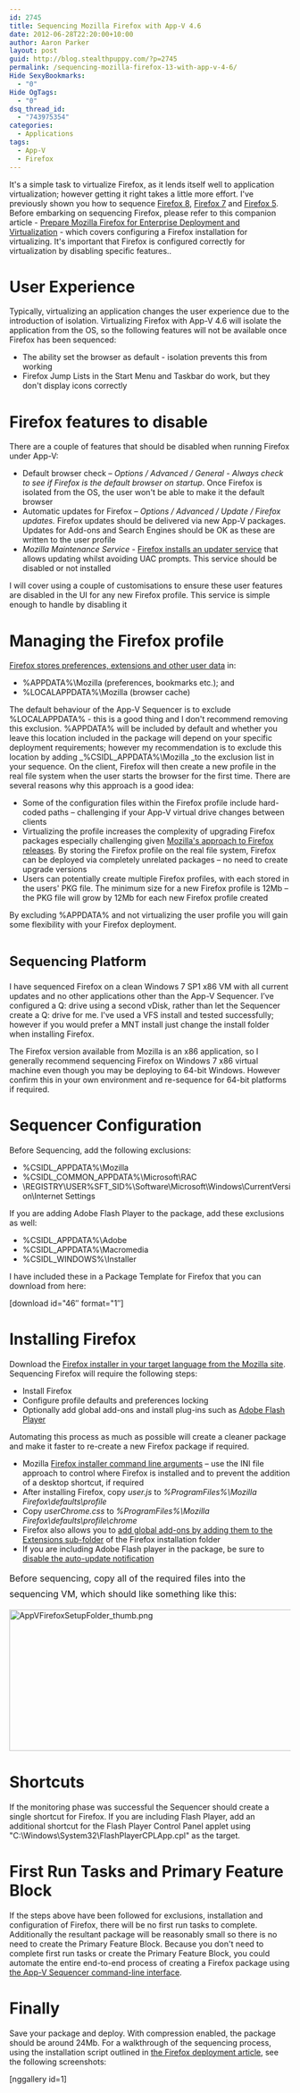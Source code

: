 ```yaml
---
id: 2745
title: Sequencing Mozilla Firefox with App-V 4.6
date: 2012-06-28T22:20:00+10:00
author: Aaron Parker
layout: post
guid: http://blog.stealthpuppy.com/?p=2745
permalink: /sequencing-mozilla-firefox-13-with-app-v-4-6/
Hide SexyBookmarks:
  - "0"
Hide OgTags:
  - "0"
dsq_thread_id:
  - "743975354"
categories:
  - Applications
tags:
  - App-V
  - Firefox
---
```

<img alt="" src="https://stealthpuppy.com/wp-content/uploads/2011/06/062611_1120_SequencingM1.png" align="right" />It's a simple task to virtualize Firefox, as it lends itself well to application virtualization; however getting it right takes a little more effort. I've previously shown you how to sequence [Firefox 8](https://stealthpuppy.com/virtualisation/sequencing-mozilla-firefox-8/), [Firefox 7](https://stealthpuppy.com/virtualisation/sequencing-mozilla-firefox-7/) and [Firefox 5](https://stealthpuppy.com/virtualisation/sequencing-mozilla-firefox-5/). Before embarking on sequencing Firefox, please refer to this companion article - [Prepare Mozilla Firefox for Enterprise Deployment and Virtualization](https://stealthpuppy.com/deployment/prepare-mozilla-firefox-for-enterprise-deployment-and-virtualization/) - which covers configuring a Firefox installation for virtualizing. It's important that Firefox is configured correctly for virtualization by disabling specific features..

# User Experience

Typically, virtualizing an application changes the user experience due to the introduction of isolation. Virtualizing Firefox with App-V 4.6 will isolate the application from the OS, so the following features will not be available once Firefox has been sequenced:

  * The ability set the browser as default - isolation prevents this from working
  * Firefox Jump Lists in the Start Menu and Taskbar do work, but they don't display icons correctly

# Firefox features to disable

There are a couple of features that should be disabled when running Firefox under App-V:

  * Default browser check – _Options / Advanced / General - Always check to see if Firefox is the default browser on startup_. Once Firefox is isolated from the OS, the user won't be able to make it the default browser
  * Automatic updates for Firefox – _Options / Advanced / Update / Firefox updates._ Firefox updates should be delivered via new App-V packages. Updates for Add-ons and Search Engines should be OK as these are written to the user profile
  * _Mozilla Maintenance Service_ - [Firefox installs an updater service](http://support.mozilla.org/en-US/kb/what-mozilla-maintenance-service) that allows updating whilst avoiding UAC prompts. This service should be disabled or not installed

I will cover using a couple of customisations to ensure these user features are disabled in the UI for any new Firefox profile. This service is simple enough to handle by disabling it

# Managing the Firefox profile

[Firefox stores preferences, extensions and other user data](http://kb.mozillazine.org/Profile_folder_-_Firefox) in:

  * %APPDATA%\Mozilla (preferences, bookmarks etc.); and
  * %LOCALAPPDATA%\Mozilla (browser cache)

The default behaviour of the App-V Sequencer is to exclude %LOCALAPPDATA% - this is a good thing and I don't recommend removing this exclusion. %APPDATA% will be included by default and whether you leave this location included in the package will depend on your specific deployment requirements; however my recommendation is to exclude this location by adding _%CSIDL_APPDATA%\Mozilla _to the exclusion list in your sequence. On the client, Firefox will then create a new profile in the real file system when the user starts the browser for the first time. There are several reasons why this approach is a good idea:

  * Some of the configuration files within the Firefox profile include hard-coded paths – challenging if your App-V virtual drive changes between clients
  * Virtualizing the profile increases the complexity of upgrading Firefox packages especially challenging given [Mozilla's approach to Firefox releases](http://www.zdnet.com/blog/bott/mozilla-to-enterprise-customers-drop-dead/3497). By storing the Firefox profile on the real file system, Firefox can be deployed via completely unrelated packages – no need to create upgrade versions
  * Users can potentially create multiple Firefox profiles, with each stored in the users' PKG file. The minimum size for a new Firefox profile is 12Mb – the PKG file will grow by 12Mb for each new Firefox profile created

By excluding %APPDATA% and not virtualizing the user profile you will gain some flexibility with your Firefox deployment.

# <span style="font-size: 1.5rem; line-height: 1.5;">Sequencing Platform</span>

I have sequenced Firefox on a clean Windows 7 SP1 x86 VM with all current updates and no other applications other than the App-V Sequencer. I’ve configured a Q: drive using a second vDisk, rather than let the Sequencer create a Q: drive for me. I've used a VFS install and tested successfully; however if you would prefer a MNT install just change the install folder when installing Firefox.

The Firefox version available from Mozilla is an x86 application, so I generally recommend sequencing Firefox on Windows 7 x86 virtual machine even though you may be deploying to 64-bit Windows. However confirm this in your own environment and re-sequence for 64-bit platforms if required.

# Sequencer Configuration

Before Sequencing, add the following exclusions:

  * %CSIDL_APPDATA%\Mozilla
  * %CSIDL\_COMMON\_APPDATA%\Microsoft\RAC
  * \REGISTRY\USER\%SFT_SID%\Software\Microsoft\Windows\CurrentVersion\Internet Settings

If you are adding Adobe Flash Player to the package, add these exclusions as well:

  * %CSIDL_APPDATA%\Adobe
  * %CSIDL_APPDATA%\Macromedia
  * %CSIDL_WINDOWS%\Installer

I have included these in a Package Template for Firefox that you can download from here:

<p class="download">
  [download id="46&#8243; format="1&#8243;]
</p>

# Installing Firefox

Download the [Firefox installer in your target language from the Mozilla site](http://www.mozilla.com/firefox/all.html). Sequencing Firefox will require the following steps:

  * Install Firefox
  * Configure profile defaults and preferences locking
  * Optionally add global add-ons and install plug-ins such as [Adobe Flash Player](https://www.adobe.com/devnet/flashplayer/enterprise_deployment.html)

Automating this process as much as possible will create a cleaner package and make it faster to re-create a new Firefox package if required.

  * Mozilla [Firefox installer command line arguments](https://wiki.mozilla.org/Installer:Command_Line_Arguments) – use the INI file approach to control where Firefox is installed and to prevent the addition of a desktop shortcut, if required
  * After installing Firefox, copy _user.js_ to _%ProgramFiles%\Mozilla Firefox\defaults\profile_
  * Copy _userChrome.css_ to _%ProgramFiles%\Mozilla Firefox\defaults\profile\chrome_
  * Firefox also allows you to [add global add-ons by adding them to the Extensions sub-folder](http://kb.mozillazine.org/Installing_extensions) of the Firefox installation folder
  * If you are including Adobe Flash player in the package, be sure to [disable the auto-update notification](http://kb2.adobe.com/cps/167/16701594.html)

<span style="line-height: 1.714285714; font-size: 1rem;">Before sequencing, copy all of the required files into the sequencing VM, which should like something like this:</span>

<img class="alignnone size-full wp-image-3064" alt="AppVFirefoxSetupFolder_thumb.png" src="https://stealthpuppy.com/wp-content/uploads/2013/03/AppVFirefoxSetupFolder_thumb.png" width="660" height="253" srcset="https://stealthpuppy.com/wp-content/uploads/2013/03/AppVFirefoxSetupFolder_thumb.png 660w, https://stealthpuppy.com/wp-content/uploads/2013/03/AppVFirefoxSetupFolder_thumb-150x57.png 150w, https://stealthpuppy.com/wp-content/uploads/2013/03/AppVFirefoxSetupFolder_thumb-300x115.png 300w, https://stealthpuppy.com/wp-content/uploads/2013/03/AppVFirefoxSetupFolder_thumb-624x239.png 624w" sizes="(max-width: 660px) 100vw, 660px" /> 

# Shortcuts

If the monitoring phase was successful the Sequencer should create a single shortcut for Firefox. If you are including Flash Player, add an additional shortcut for the Flash Player Control Panel applet using "C:\Windows\System32\FlashPlayerCPLApp.cpl" as the target.

# First Run Tasks and Primary Feature Block

If the steps above have been followed for exclusions, installation and configuration of Firefox, there will be no first run tasks to complete. Additionally the resultant package will be reasonably small so there is no need to create the Primary Feature Block. Because you don't need to complete first run tasks or create the Primary Feature Block, you could automate the entire end-to-end process of creating a Firefox package using [the App-V Sequencer command-line interface](http://softwaredeployment.wordpress.com/2011/04/15/app-v-4-6-sp1-command-line-interface/).

# Finally

Save your package and deploy. With compression enabled, the package should be around 24Mb. For a walkthrough of the sequencing process, using the installation script outlined in [the Firefox deployment article](https://stealthpuppy.com/deployment/prepare-mozilla-firefox-for-enterprise-deployment-and-virtualization/), see the following screenshots:

[nggallery id=1]